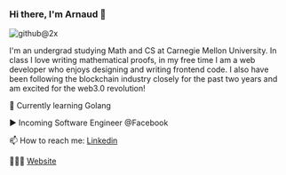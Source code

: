 ### Hi there, I'm Arnaud 👋

![github@2x](https://user-images.githubusercontent.com/41976260/104308674-0b3ccf80-549f-11eb-8a04-653f5facedfd.png)

I'm an undergrad studying Math and CS at Carnegie Mellon University. In class I love writing mathematical proofs, in my free time I am a web developer who enjoys designing and writing frontend code. I also have been following the blockchain industry closely for the past two years and am excited for the web3.0 revolution! 

🌱 Currently learning Golang 

▶️ Incoming Software Engineer @Facebook

📫 How to reach me: [Linkedin](https://www.linkedin.com/in/aavondet/)

🧑🏻‍💻 [Website](https://www.andrew.cmu.edu/user/aavondet/)
